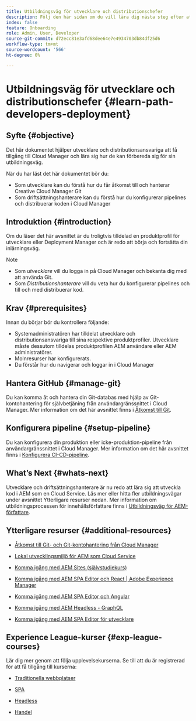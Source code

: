 ```yaml
---
title: Utbildningsväg för utvecklare och distributionschefer
description: Följ den här sidan om du vill lära dig nästa steg efter att du har fått åtkomst, om du är en utvecklare eller en distributionshanterare
index: false
feature: Onboarding
role: Admin, User, Developer
source-git-commit: d72ecc81e3afd68dee64e7e4934703db84df25d6
workflow-type: tm+mt
source-wordcount: '566'
ht-degree: 0%

---
```


# Utbildningsväg för utvecklare och distributionschefer {#learn-path-developers-deployment}

## Syfte {#objective}

Det här dokumentet hjälper utvecklare och distributionsansvariga att få tillgång till Cloud Manager och lära sig hur de kan förbereda sig för sin utbildningsväg.

När du har läst det här dokumentet bör du:

* Som utvecklare kan du förstå hur du får åtkomst till och hanterar Creative Cloud Manager Git
* Som driftsättningshanterare kan du förstå hur du konfigurerar pipelines och distribuerar koden i Cloud Manager

## Introduktion {#introduction}

Om du läser det här avsnittet är du troligtvis tilldelad en produktprofil för utvecklare eller Deployment Manager och är redo att börja och fortsätta din inlärningsväg.

>[!NOTE]
>* Som *utvecklare* vill du logga in på Cloud Manager och bekanta dig med att använda Git.
>* Som *Distributionshanterare* vill du veta hur du konfigurerar pipelines och till och med distribuerar kod.


## Krav {#prerequisites}

Innan du börjar bör du kontrollera följande:

* Systemadministratören har tilldelat utvecklare och distributionsansvariga till sina respektive produktprofiler. Utvecklare måste dessutom tilldelas produktprofilen AEM användare eller AEM administratörer.
* Molnresurser har konfigurerats.
* Du förstår hur du navigerar och loggar in i Cloud Manager

## Hantera GitHub {#manage-git}

Du kan komma åt och hantera din Git-databas med hjälp av Git-kontohantering för självbetjäning från användargränssnittet i Cloud Manager.
Mer information om det här avsnittet finns i [Åtkomst till Git](https://experienceleague.adobe.com/docs/experience-manager-cloud-service/implementing/managing-code/accessing-git.html?lang=en).

## Konfigurera pipeline {#setup-pipeline}

Du kan konfigurera din produktion eller icke-produktion-pipeline från användargränssnittet i Cloud Manager.
Mer information om det här avsnittet finns i [Konfigurera CI-CD-pipeline](https://experienceleague.adobe.com/docs/experience-manager-cloud-service/implementing/using-cloud-manager/configure-pipeline.html?lang=en).

## What’s Next {#whats-next}

Utvecklare och driftsättningshanterare är nu redo att lära sig att utveckla kod i AEM som en Cloud Service. Läs mer eller hitta fler utbildningsvägar under avsnittet Ytterligare resurser nedan. Mer information om utbildningsprocessen för innehållsförfattare finns i [Utbildningsväg för AEM-författare](/help/journey-onboarding/sysadmin/learning-path-aem-users.md).

## Ytterligare resurser {#additional-resources}

* [Åtkomst till Git- och Git-kontohantering från Cloud Manager](https://experienceleague.adobe.com/docs/experience-manager-cloud-service/implementing/managing-code/accessing-git.html?lang=en)

* [Lokal utvecklingsmiljö för AEM som Cloud Service](https://experienceleague.adobe.com/docs/experience-manager-learn/cloud-service/local-development-environment-set-up/overview.html)

* [Komma igång med AEM Sites (självstudiekurs)](https://experienceleague.adobe.com/docs/experience-manager-learn/getting-started-wknd-tutorial-develop/overview.html)

* [Komma igång med AEM SPA Editor och React | Adobe Experience Manager](https://experienceleague.adobe.com/docs/experience-manager-learn/getting-started-with-aem-headless/spa-editor/react/overview.html?lang=en)

* [Komma igång med AEM SPA Editor och Angular](https://experienceleague.adobe.com/docs/experience-manager-learn/getting-started-with-aem-headless/spa-editor/angular/overview.html?lang=en)

* [Komma igång med AEM Headless - GraphQL](https://experienceleague.adobe.com/docs/experience-manager-learn/getting-started-with-aem-headless/graphql/overview.html?lang=en)

* [Komma igång med AEM SPA Editor för utvecklare](https://experienceleague.adobe.com/?Solution=Experience+Manager&amp;Solution=Experience+Manager+Sites&amp;Solution=Experience+Manager+Forms&amp;Solution=Experience+Manager+Screens#courses)

## Experience League-kurser {#exp-league-courses}

Lär dig mer genom att följa upplevelsekurserna. Se till att du är registrerad för att få tillgång till kurserna:

* [Traditionella webbplatser](https://experienceleague.adobe.com/?Solution=Experience+Manager&amp;Solution=Experience+Manager+Sites&amp;Solution=Experience+Manager+Forms&amp;Solution=Experience+Manager+Screens#courses)

* [SPA](https://experienceleague.adobe.com/?Solution=Experience+Manager&amp;Solution=Experience+Manager+Sites&amp;Solution=Experience+Manager+Forms&amp;Solution=Experience+Manager+Screens#courses)

* [Headless](https://experienceleague.adobe.com/?Solution=Experience+Manager&amp;Solution=Experience+Manager+Sites&amp;Solution=Experience+Manager+Forms&amp;Solution=Experience+Manager+Screens#courses)

* [Handel](https://experienceleague.adobe.com/?Solution=Experience+Manager&amp;Solution=Experience+Manager+Sites&amp;Solution=Experience+Manager+Forms&amp;Solution=Experience+Manager+Screens#courses)
